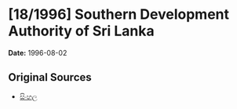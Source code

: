 # [18/1996] Southern Development Authority of Sri Lanka

**Date:** 1996-08-02

## Original Sources

- [සිංහල](https://documents.gov.lk/view/acts/1996/8/18-1996_S.pdf)
